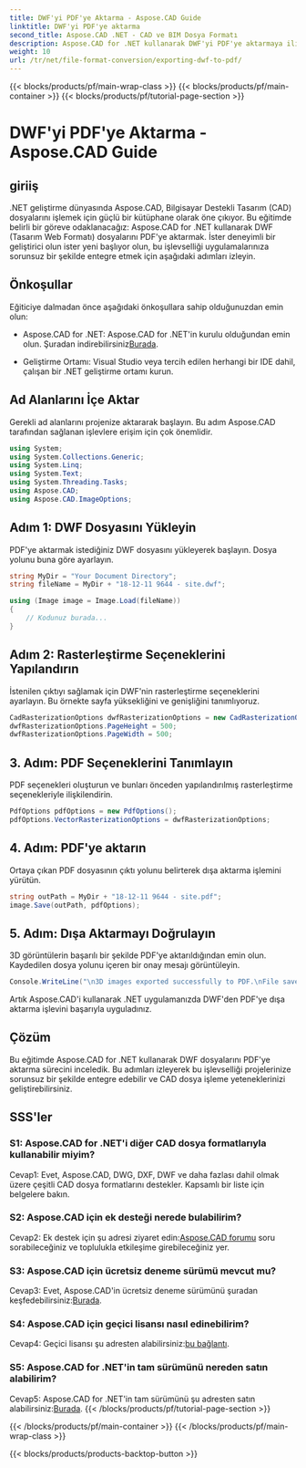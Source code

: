```yaml
---
title: DWF'yi PDF'ye Aktarma - Aspose.CAD Guide
linktitle: DWF'yi PDF'ye aktarma
second_title: Aspose.CAD .NET - CAD ve BIM Dosya Formatı
description: Aspose.CAD for .NET kullanarak DWF'yi PDF'ye aktarmaya ilişkin kusursuz kılavuzu keşfedin. CAD dosya işleme yeteneklerinizi zahmetsizce geliştirin.
weight: 10
url: /tr/net/file-format-conversion/exporting-dwf-to-pdf/
---
```


{{< blocks/products/pf/main-wrap-class >}}
{{< blocks/products/pf/main-container >}}
{{< blocks/products/pf/tutorial-page-section >}}

# DWF'yi PDF'ye Aktarma - Aspose.CAD Guide

## giriiş

.NET geliştirme dünyasında Aspose.CAD, Bilgisayar Destekli Tasarım (CAD) dosyalarını işlemek için güçlü bir kütüphane olarak öne çıkıyor. Bu eğitimde belirli bir göreve odaklanacağız: Aspose.CAD for .NET kullanarak DWF (Tasarım Web Formatı) dosyalarını PDF'ye aktarmak. İster deneyimli bir geliştirici olun ister yeni başlıyor olun, bu işlevselliği uygulamalarınıza sorunsuz bir şekilde entegre etmek için aşağıdaki adımları izleyin.

## Önkoşullar

Eğiticiye dalmadan önce aşağıdaki önkoşullara sahip olduğunuzdan emin olun:

-  Aspose.CAD for .NET: Aspose.CAD for .NET'in kurulu olduğundan emin olun. Şuradan indirebilirsiniz[Burada](https://releases.aspose.com/cad/net/).

- Geliştirme Ortamı: Visual Studio veya tercih edilen herhangi bir IDE dahil, çalışan bir .NET geliştirme ortamı kurun.

## Ad Alanlarını İçe Aktar

Gerekli ad alanlarını projenize aktararak başlayın. Bu adım Aspose.CAD tarafından sağlanan işlevlere erişim için çok önemlidir.

```csharp
using System;
using System.Collections.Generic;
using System.Linq;
using System.Text;
using System.Threading.Tasks;
using Aspose.CAD;
using Aspose.CAD.ImageOptions;
```

## Adım 1: DWF Dosyasını Yükleyin

PDF'ye aktarmak istediğiniz DWF dosyasını yükleyerek başlayın. Dosya yolunu buna göre ayarlayın.

```csharp
string MyDir = "Your Document Directory";
string fileName = MyDir + "18-12-11 9644 - site.dwf";

using (Image image = Image.Load(fileName))
{
    // Kodunuz burada...
}
```

## Adım 2: Rasterleştirme Seçeneklerini Yapılandırın

İstenilen çıktıyı sağlamak için DWF'nin rasterleştirme seçeneklerini ayarlayın. Bu örnekte sayfa yüksekliğini ve genişliğini tanımlıyoruz.

```csharp
CadRasterizationOptions dwfRasterizationOptions = new CadRasterizationOptions();
dwfRasterizationOptions.PageHeight = 500;
dwfRasterizationOptions.PageWidth = 500;
```

## 3. Adım: PDF Seçeneklerini Tanımlayın

PDF seçenekleri oluşturun ve bunları önceden yapılandırılmış rasterleştirme seçenekleriyle ilişkilendirin.

```csharp
PdfOptions pdfOptions = new PdfOptions();
pdfOptions.VectorRasterizationOptions = dwfRasterizationOptions;
```

## 4. Adım: PDF'ye aktarın

Ortaya çıkan PDF dosyasının çıktı yolunu belirterek dışa aktarma işlemini yürütün.

```csharp
string outPath = MyDir + "18-12-11 9644 - site.pdf";
image.Save(outPath, pdfOptions);
```

## 5. Adım: Dışa Aktarmayı Doğrulayın

3D görüntülerin başarılı bir şekilde PDF'ye aktarıldığından emin olun. Kaydedilen dosya yolunu içeren bir onay mesajı görüntüleyin.

```csharp
Console.WriteLine("\n3D images exported successfully to PDF.\nFile saved at " + MyDir);
```

Artık Aspose.CAD'i kullanarak .NET uygulamanızda DWF'den PDF'ye dışa aktarma işlevini başarıyla uyguladınız.

## Çözüm

Bu eğitimde Aspose.CAD for .NET kullanarak DWF dosyalarını PDF'ye aktarma sürecini inceledik. Bu adımları izleyerek bu işlevselliği projelerinize sorunsuz bir şekilde entegre edebilir ve CAD dosya işleme yeteneklerinizi geliştirebilirsiniz.

## SSS'ler

### S1: Aspose.CAD for .NET'i diğer CAD dosya formatlarıyla kullanabilir miyim?

Cevap1: Evet, Aspose.CAD, DWG, DXF, DWF ve daha fazlası dahil olmak üzere çeşitli CAD dosya formatlarını destekler. Kapsamlı bir liste için belgelere bakın.

### S2: Aspose.CAD için ek desteği nerede bulabilirim?

 Cevap2: Ek destek için şu adresi ziyaret edin:[Aspose.CAD forumu](https://forum.aspose.com/c/cad/19) soru sorabileceğiniz ve toplulukla etkileşime girebileceğiniz yer.

### S3: Aspose.CAD için ücretsiz deneme sürümü mevcut mu?

 Cevap3: Evet, Aspose.CAD'in ücretsiz deneme sürümünü şuradan keşfedebilirsiniz:[Burada](https://releases.aspose.com/).

### S4: Aspose.CAD için geçici lisansı nasıl edinebilirim?

 Cevap4: Geçici lisansı şu adresten alabilirsiniz:[bu bağlantı](https://purchase.aspose.com/temporary-license/).

### S5: Aspose.CAD for .NET'in tam sürümünü nereden satın alabilirim?

 Cevap5: Aspose.CAD for .NET'in tam sürümünü şu adresten satın alabilirsiniz:[Burada](https://purchase.aspose.com/buy).
{{< /blocks/products/pf/tutorial-page-section >}}

{{< /blocks/products/pf/main-container >}}
{{< /blocks/products/pf/main-wrap-class >}}

{{< blocks/products/products-backtop-button >}}
